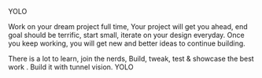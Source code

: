 YOLO 

Work on your dream project full time,
Your project will get you ahead, end goal should be terrific, start small, iterate on your design everyday.
Once you keep working, you will get new and better ideas to continue building.

There is a lot to learn, join the nerds, 
Build, tweak, test & showcase the best work .
Build it with tunnel vision.
YOLO
